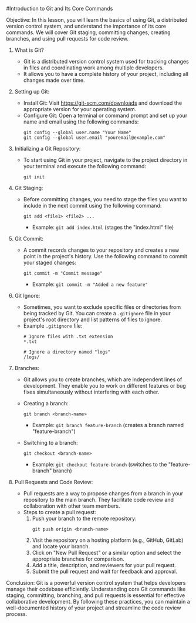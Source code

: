 #Introduction to Git and Its Core Commands

Objective: In this lesson, you will learn the basics of using Git, a distributed version control system, and understand the importance of its core commands. We will cover Git staging, committing changes, creating branches, and using pull requests for code review.

1. What is Git?
   - Git is a distributed version control system used for tracking changes in files and coordinating work among multiple developers.
   - It allows you to have a complete history of your project, including all changes made over time.

2. Setting up Git:
   - Install Git: Visit https://git-scm.com/downloads and download the appropriate version for your operating system.
   - Configure Git: Open a terminal or command prompt and set up your name and email using the following commands:
     ```
     git config --global user.name "Your Name"
     git config --global user.email "youremail@example.com"
     ```

3. Initializing a Git Repository:
   - To start using Git in your project, navigate to the project directory in your terminal and execute the following command:
     ```
     git init
     ```

4. Git Staging:
   - Before committing changes, you need to stage the files you want to include in the next commit using the following command:
     ```
     git add <file1> <file2> ...
     ```
     - Example: `git add index.html` (stages the "index.html" file)

5. Git Commit:
   - A commit records changes to your repository and creates a new point in the project's history. Use the following command to commit your staged changes:
     ```
     git commit -m "Commit message"
     ```
     - Example: `git commit -m "Added a new feature"`

6. Git Ignore:
   - Sometimes, you want to exclude specific files or directories from being tracked by Git. You can create a `.gitignore` file in your project's root directory and list patterns of files to ignore.
   - Example `.gitignore` file:
     ```
     # Ignore files with .txt extension
     *.txt

     # Ignore a directory named "logs"
     /logs/
     ```

7. Branches:
   - Git allows you to create branches, which are independent lines of development. They enable you to work on different features or bug fixes simultaneously without interfering with each other.
   - Creating a branch:
     ```
     git branch <branch-name>
     ```
     - Example: `git branch feature-branch` (creates a branch named "feature-branch")

   - Switching to a branch:
     ```
     git checkout <branch-name>
     ```
     - Example: `git checkout feature-branch` (switches to the "feature-branch" branch)

8. Pull Requests and Code Review:
   - Pull requests are a way to propose changes from a branch in your repository to the main branch. They facilitate code review and collaboration with other team members.
   - Steps to create a pull request:
     1. Push your branch to the remote repository:
        ```
        git push origin <branch-name>
        ```
     2. Visit the repository on a hosting platform (e.g., GitHub, GitLab) and locate your branch.
     3. Click on "New Pull Request" or a similar option and select the appropriate branches for comparison.
     4. Add a title, description, and reviewers for your pull request.
     5. Submit the pull request and wait for feedback and approval.

Conclusion:
Git is a powerful version control system that helps developers manage their codebase efficiently. Understanding core Git commands like staging, committing, branching, and pull requests is essential for effective collaborative development. By following these practices, you can maintain a well-documented history of your project and streamline the code review process.
